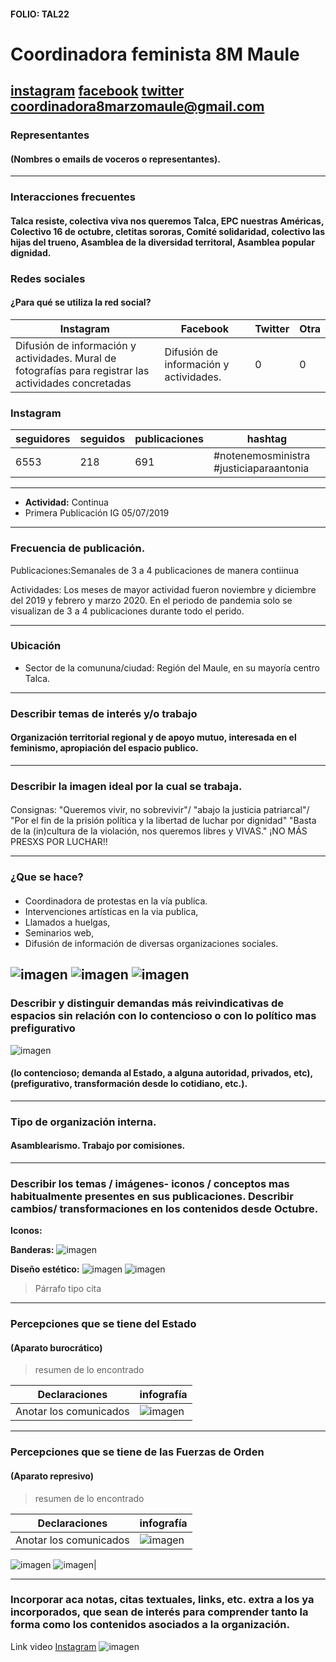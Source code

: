 #### FOLIO: TAL22
# Coordinadora feminista 8M Maule

[instagram](https://www.instagram.com/coordfeminista8marzomaule/)
[facebook](https://www.facebook.com/coordinadorafeminista8MdelMaule)
[twitter]()
<coordinadora8marzomaule@gmail.com>
---

### Representantes
#### (Nombres o emails de voceros o representantes).

---
### Interacciones frecuentes
#### Talca resiste, colectiva viva nos queremos Talca, EPC nuestras Américas, Colectivo 16 de octubre, cletitas sororas, Comité solidaridad, colectivo las hijas del trueno, Asamblea de la diversidad territoral, Asamblea popular dignidad.  


### Redes sociales
#### ¿Para qué se utiliza la red social?
| Instagram | Facebook | Twitter | Otra 
|---|---|---|---|
|Difusión de información y actividades. Mural de fotografías para registrar las actividades concretadas|Difusión de información y actividades. |0|0|

### **Instagram**
| seguidores | seguidos | publicaciones | hashtag 
|---|---|---|---|
|6553|218|691| #notenemosministra #justiciaparaantonia

---

* **Actividad:**   Continua 
* Primera Publicación IG 05/07/2019

---
### Frecuencia de publicación.

Publicaciones:Semanales de 3 a 4 publicaciones de manera contiinua

Actividades: Los meses de mayor actividad fueron noviembre y diciembre del 2019 y febrero y marzo 2020. En el periodo de pandemia solo se visualizan de 3 a 4 publicaciones durante todo el perido. 

---
### Ubicación
* Sector de la comununa/ciudad: Región del Maule, en su mayoría centro Talca. 

---
### Describir temas de interés y/o trabajo
#### Organización territorial regional y de apoyo mutuo, interesada en el feminismo, apropiación del espacio publico.
---
### Describir la imagen ideal por la cual se trabaja.
#### 
Consignas:  "Queremos vivir, no sobrevivir"/ "abajo la justicia patriarcal"/ "Por el fin de la prisión política y la libertad de luchar por dignidad" "Basta de la (in)cultura de la violación, nos queremos libres y VIVAS."
 ¡NO MÁS PRESXS POR LUCHAR!!

---
### ¿Que se hace?
#### 
- Coordinadora de protestas en la vía publica.
 - Intervenciones artísticas en la via publica, 
 - Llamados a huelgas,  
 - Seminarios web, 
 - Difusión de información de diversas organizaciones sociales. 

![imagen](1png)
![imagen](cambio2.png)
![imagen](pub.png)
---
### Describir y distinguir demandas más reivindicativas de espacios sin relación con lo contencioso o con lo político mas prefigurativo
![imagen](ambar.png)
#### (lo contencioso; demanda al Estado, a alguna autoridad, privados, etc), (prefigurativo, transformación desde lo cotidiano, etc.).

---
### Tipo de organización interna.
#### Asamblearismo. Trabajo por comisiones.

---
### Describir los temas / imágenes- iconos / conceptos mas habitualmente presentes en sus publicaciones. Describir cambios/ transformaciones en los contenidos desde Octubre.

**Iconos:**

**Banderas:**
![imagen](2.png)

**Diseño estético:**
![imagen](Marzo.png)
![imagen](cambio.png)

> Párrafo tipo cita 

---
### Percepciones que se tiene del Estado
#### (Aparato burocrático)
> resumen de lo encontrado

| Declaraciones | infografía | 
|---|---|
|Anotar los comunicados | ![imagen](comugobi1.png) |

---
### Percepciones que se tiene de las Fuerzas de Orden
#### (Aparato represivo)
> resumen de lo encontrado

| Declaraciones | infografía | 
|---|---|
|Anotar los comunicados | ![imagen](policia.png)
![imagen](poli2.png) 
![imagen](polcia3.png)|


---
### Incorporar aca notas, citas textuales, links, etc. extra a los ya incorporados, que sean de interés para comprender tanto la forma como los contenidos asociados a la organización.
Link video [Instagram](https://www.instagram.com/p/B9CMtXspiVP/)
![imagen](4.png)